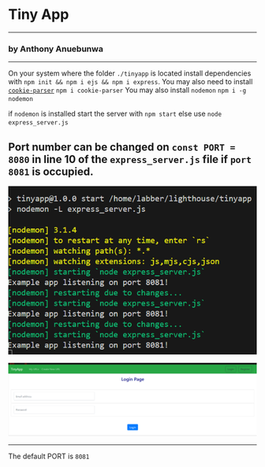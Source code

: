 # Tiny App 
---
### by Anthony Anuebunwa
---
On your system where the folder `./tinyapp` is located install dependencies with ```npm init && npm i ejs && npm i express```.
You may also need to install [`cookie-parser`](https://github.com/expressjs/cookie-parser) ```npm i cookie-parser```
You may also install `nodemon` ```npm i -g nodemon```

if `nodemon` is installed start the server with ```npm start```
else use ```node express_server.js```

Port number can be changed on ```const PORT = 8080``` in line 10 of the ```express_server.js``` file if `port 8081` is occupied.
---
![Image1](./tinyapp.png)

![Image2](./tinyapp2.png)


---
The default PORT is `8081`

